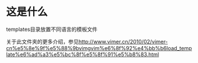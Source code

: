 这是什么
========
templates目录放置不同语言的模板文件

关于此文件夹的更多介绍，参见<http://www.vimer.cn/2010/02/vimer-cn%e5%8e%9f%e5%88%9bvimgvim%e6%8f%92%e4%bb%b6load_template%e6%ad%a3%e5%bc%8f%e5%8f%91%e5%b8%83.html>
